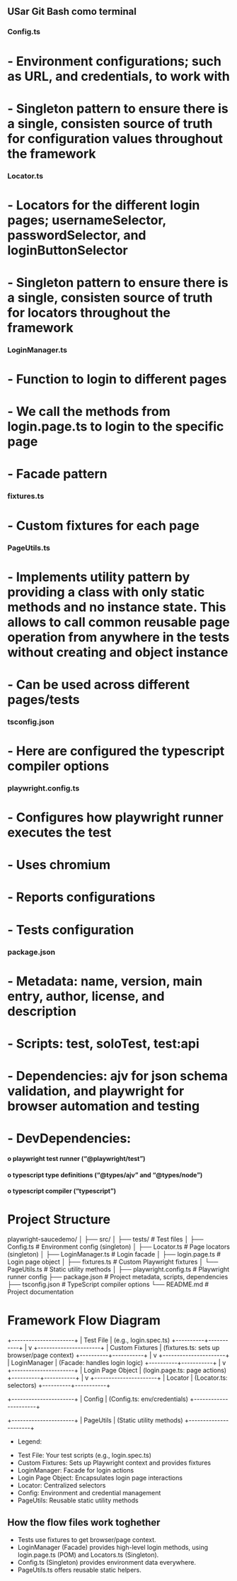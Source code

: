 ## USar Git Bash como terminal

### Config.ts
# -	Environment configurations; such as URL, and credentials, to work with
# -	Singleton pattern to ensure there is a single, consisten source of truth for configuration values throughout the framework

### Locator.ts
# -	Locators for the different login pages;  usernameSelector, passwordSelector, and loginButtonSelector
# -	Singleton pattern to ensure there is a single, consisten source of truth for locators throughout the framework

### LoginManager.ts
# -	Function to login to different pages
# -	We call the methods from login.page.ts to login to the specific page
# -	Facade pattern

### fixtures.ts
# -	Custom fixtures for each page

### PageUtils.ts
# -	Implements utility pattern by providing a class with only static methods and no instance state. This allows to call common reusable page operation from anywhere in the tests without creating and object instance
# -	Can be used across different pages/tests

### tsconfig.json
# -	Here are configured the typescript compiler options

### playwright.config.ts
# -	Configures how playwright runner executes the test
# -	Uses chromium
# -	Reports configurations
# -	Tests configuration

### package.json
# -	Metadata: name, version, main entry, author, license, and description
# -	Scripts: test, soloTest, test:api
# -	Dependencies: ajv for json schema validation, and playwright for browser automation and testing
# -	DevDependencies: 
#### o	playwright test runner (“@playwright/test”)
#### o	typescript type definitions (“@types/ajv” and “@types/node”)
#### o	typescript compiler (“typescript”)

# Project Structure
playwright-saucedemo/
│
├── src/
│   ├── tests/              # Test files
│   ├── Config.ts           # Environment config (singleton)
│   ├── Locator.ts          # Page locators (singleton)
│   ├── LoginManager.ts     # Login facade
│   ├── login.page.ts       # Login page object
│   ├── fixtures.ts         # Custom Playwright fixtures
│   └── PageUtils.ts        # Static utility methods
│
├── playwright.config.ts    # Playwright runner config
├── package.json            # Project metadata, scripts, dependencies
├── tsconfig.json           # TypeScript compiler options
└── README.md               # Project documentation

# Framework Flow Diagram
+----------------------+
|    Test File         |  (e.g., login.spec.ts)
+----------+-----------+
           |
           v
+----------------------+
|   Custom Fixtures    |  (fixtures.ts: sets up browser/page context)
+----------+-----------+
           |
           v
+----------------------+
|   LoginManager       |  (Facade: handles login logic)
+----------+-----------+
           |
           v
+----------------------+
|   Login Page Object  |  (login.page.ts: page actions)
+----------+-----------+
           |
           v
+----------------------+
|     Locator          |  (Locator.ts: selectors)
+----------+-----------+

+----------------------+
|     Config           |  (Config.ts: env/credentials)
+----------------------+

+----------------------+
|   PageUtils          |  (Static utility methods)
+----------------------+

* Legend:

- Test File: Your test scripts (e.g., login.spec.ts)
- Custom Fixtures: Sets up Playwright context and provides fixtures
- LoginManager: Facade for login actions
- Login Page Object: Encapsulates login page interactions
- Locator: Centralized selectors
- Config: Environment and credential management
- PageUtils: Reusable static utility methods

## How the flow files work toghether
- Tests use fixtures to get browser/page context.
- LoginManager (Facade) provides high-level login methods, using login.page.ts (POM) and Locators.ts (Singleton).
- Config.ts (Singleton) provides environment data everywhere.
- PageUtils.ts offers reusable static helpers.